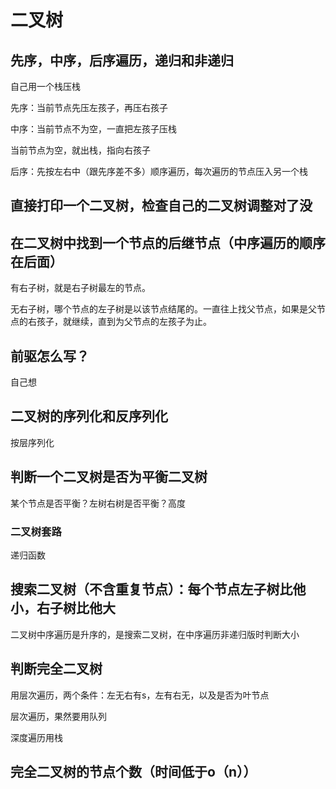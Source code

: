 # 二叉树

## 先序，中序，后序遍历，递归和非递归

自己用一个栈压栈

先序：当前节点先压左孩子，再压右孩子

中序：当前节点不为空，一直把左孩子压栈

当前节点为空，就出栈，指向右孩子

后序：先按左右中（跟先序差不多）顺序遍历，每次遍历的节点压入另一个栈

## 直接打印一个二叉树，检查自己的二叉树调整对了没

## 在二叉树中找到一个节点的后继节点（中序遍历的顺序在后面）

有右子树，就是右子树最左的节点。

无右子树，哪个节点的左子树是以该节点结尾的。一直往上找父节点，如果是父节点的右孩子，就继续，直到为父节点的左孩子为止。

## 前驱怎么写？

自己想

## 二叉树的序列化和反序列化

按层序列化

## 判断一个二叉树是否为平衡二叉树

某个节点是否平衡？左树右树是否平衡？高度

### 二叉树套路

递归函数

## 搜索二叉树（不含重复节点）：每个节点左子树比他小，右子树比他大

二叉树中序遍历是升序的，是搜索二叉树，在中序遍历非递归版时判断大小

## 判断完全二叉树

用层次遍历，两个条件：左无右有s，左有右无，以及是否为叶节点

层次遍历，果然要用队列

深度遍历用栈

## 完全二叉树的节点个数（时间低于o（n））





